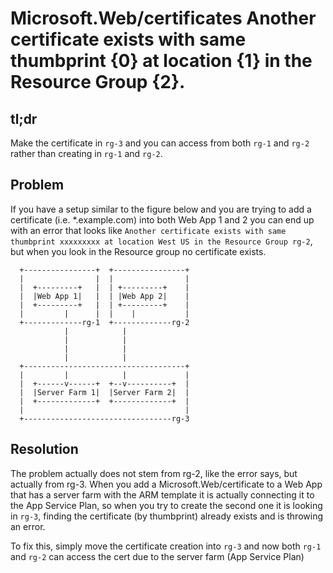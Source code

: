 # Microsoft.Web/certificates Another certificate exists with same thumbprint {0} at location {1} in the Resource Group {2}.

## tl;dr

Make the certificate in `rg-3` and you can access from both `rg-1` and `rg-2` rather than creating in `rg-1` and `rg-2`.

## Problem 

If you have a setup similar to the figure below and you are trying to add a certificate (i.e. *.example.com) into both Web App 1 and 2 you can end up with an error that looks like `Another certificate exists with same thumbprint xxxxxxxxx at location West US in the Resource Group rg-2`, but when you look in the Resource group no certificate exists.

```
  +----------------+  +----------------+
  |                |  |                |
  |  +---------+   |  | +---------+    |
  |  |Web App 1|   |  | |Web App 2|    |
  |  +---------+   |  | +---------+    |
  |         |      |  |    |           |
  +-------------rg-1  +-------------rg-2
            |            |
            |            |
            |            |
            |            |
  +------------------------------------+
  |         |            |             |
  |  +------v------+  +--v----------+  |
  |  |Server Farm 1|  |Server Farm 2|  |
  |  +-------------+  +-------------+  |
  |                                    |
  +---------------------------------rg-3
```

## Resolution

The problem actually does not stem from rg-2, like the error says, but actually from rg-3. When you add a Microsoft.Web/certificate to a Web App that has a server farm with the ARM template it is actually connecting it to the App Service Plan, so when you try to create the second one it is looking in `rg-3`, finding the certificate (by thumbprint) already exists and is throwing an error.

To fix this, simply move the certificate creation into `rg-3` and now both `rg-1` and `rg-2` can access the cert due to the server farm (App Service Plan)

